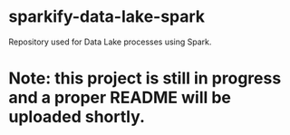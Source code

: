 # sparkify-data-lake-spark
Repository used for Data Lake processes using Spark. 

# Note: this project is still in progress and a proper README will be uploaded shortly. 

